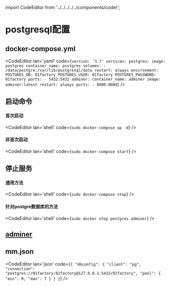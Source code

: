 import CodeEditor from '../../../../../components/coder';

# postgresql配置

## docker-compose.yml

<CodeEditor lan='yaml' code={`
version: '3.7'
services:
  postgres:
    image: postgres
    container_name: postgres
    volumes:
      - /data/postgre:/var/lib/postgresql/data
    restart: always
    environment:
      POSTGRES_DB: 01factory
      POSTGRES_USER: 01factory
      POSTGRES_PASSWORD: 01factory
    ports:
      - 5432:5432
  adminer:
    container_name: adminer
    image: adminer:latest
    restart: always
    ports:
      - 8080:8080
`} />

## 启动命令

#### 首次启动

<CodeEditor lan='shell' code={`
sudo docker-compose up -d
`} />

#### 非首次启动

<CodeEditor lan='shell' code={`
sudo docker-compose start
`} />

## 停止服务

#### 通用方法

<CodeEditor lan='shell' code={`
sudo docker-compose stop
`} />

#### 针对postgre数据库的方法

<CodeEditor lan='shell' code={`
sudo docker stop postgres adminer
`} />

## [adminer](http://127.0.0.1:8080/?pgsql=postgres&username=01factory&db=01factory)

## mm.json

<CodeEditor lan='json' code={`
{
	"dbconfig": {
		"client": "pg",
		"connection": "postgres://01factory:01factory@127.0.0.1:5432/01factory",
		"pool": {
			"min": 0,
			"max": 7
		}
	}
}
`} />
